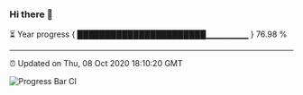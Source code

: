 ### Hi there 👋

⏳ Year progress { ███████████████████████▁▁▁▁▁▁▁ } 76.98 %

---

⏰ Updated on Thu, 08 Oct 2020 18:10:20 GMT

![Progress Bar CI](https://github.com/liununu/liununu/workflows/Progress%20Bar%20CI/badge.svg)
